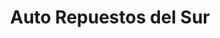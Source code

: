 ---
title: "Auto Repuestos del Sur"
url: /desamparados/auto-repuestos-del-sur/
shop: piezas de automóviles
---